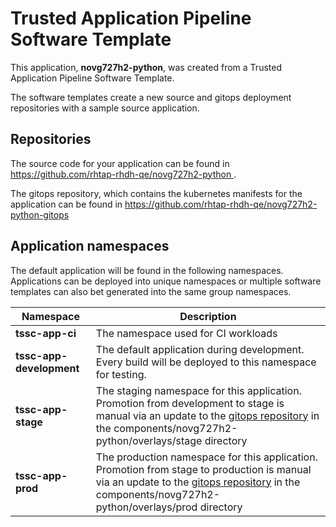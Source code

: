 # Trusted Application Pipeline Software Template

This application, **novg727h2-python**, was created from a Trusted Application Pipeline Software Template.

The software templates create a new source and gitops deployment repositories with a sample source application. 

## Repositories

The source code for your application can be found in [https://github.com/rhtap-rhdh-qe/novg727h2-python ](https://github.com/rhtap-rhdh-qe/novg727h2-python ).
 
The gitops repository, which contains the kubernetes manifests for the application can be found in 
[https://github.com/rhtap-rhdh-qe/novg727h2-python-gitops ](https://github.com/rhtap-rhdh-qe/novg727h2-python-gitops ) 

## Application namespaces 

The default application will be found in the following namespaces. Applications can be deployed into unique namespaces or multiple software templates can also bet generated into the same group namespaces.  

|  Namespace   |  Description   |  
| -------- | -------- |
| **tssc-app-ci** | The namespace used for CI workloads |
| **tssc-app-development** | The default application during development. Every build will be deployed to this namespace for testing. |
| **tssc-app-stage** | The staging namespace for this application. Promotion from development to stage is manual via an update to the [gitops repository](https://github.com/rhtap-rhdh-qe/novg727h2-python-gitops ) in the components/novg727h2-python/overlays/stage directory |
| **tssc-app-prod** | The production namespace for this application. Promotion from stage to production is manual via an update to the [gitops repository](https://github.com/rhtap-rhdh-qe/novg727h2-python-gitops ) in the components/novg727h2-python/overlays/prod directory |